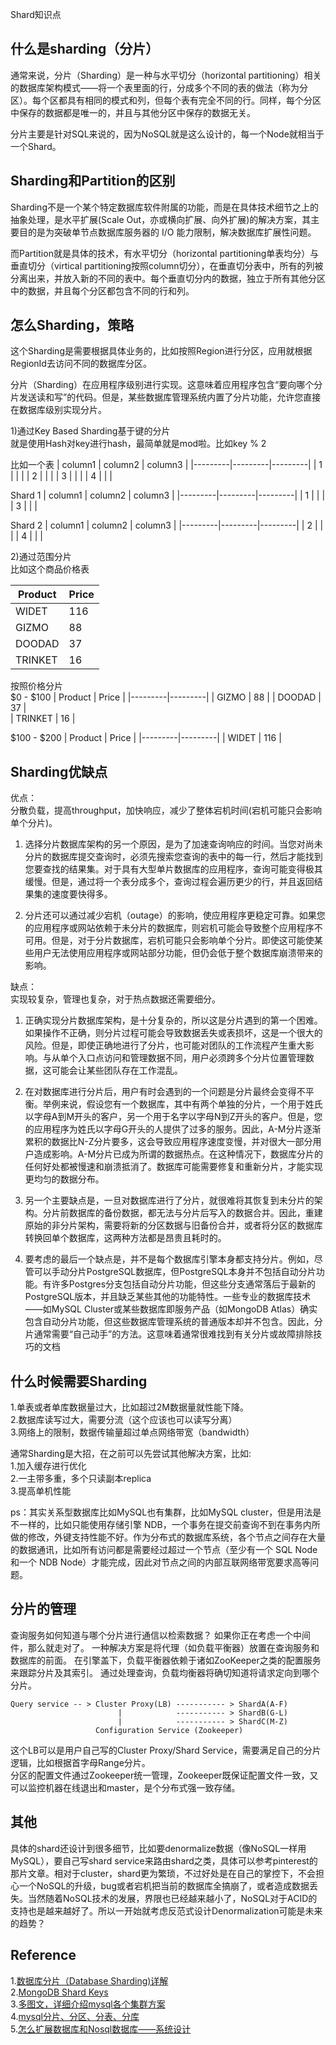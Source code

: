 Shard知识点

## 什么是sharding（分片）
通常来说，分片（Sharding）是一种与水平切分（horizontal partitioning）相关的数据库架构模式——将一个表里面的行，分成多个不同的表的做法（称为分区）。每个区都具有相同的模式和列，但每个表有完全不同的行。同样，每个分区中保存的数据都是唯一的，并且与其他分区中保存的数据无关。

分片主要是针对SQL来说的，因为NoSQL就是这么设计的，每一个Node就相当于一个Shard。

## Sharding和Partition的区别
Sharding不是一个某个特定数据库软件附属的功能，而是在具体技术细节之上的抽象处理，是水平扩展(Scale Out，亦或横向扩展、向外扩展)的解决方案，其主要目的是为突破单节点数据库服务器的 I/O 能力限制，解决数据库扩展性问题。

而Partition就是具体的技术，有水平切分（horizontal partitioning单表均分）与垂直切分（virtical partitioning按照column切分），在垂直切分表中，所有的列被分离出来，并放入新的不同的表中。每个垂直切分内的数据，独立于所有其他分区中的数据，并且每个分区都包含不同的行和列。

## 怎么Sharding，策略
这个Sharding是需要根据具体业务的，比如按照Region进行分区，应用就根据RegionId去访问不同的数据库分区。

分片（Sharding）在应用程序级别进行实现。这意味着应用程序包含“要向哪个分片发送读和写”的代码。但是，某些数据库管理系统内置了分片功能，允许您直接在数据库级别实现分片。

1)通过Key Based Sharding基于键的分片  
就是使用Hash对key进行hash，最简单就是mod啦。比如key % 2

比如一个表
| column1 | column2 | column3 |
|---------|---------|---------|
| 1       |         |         |
| 2       |         |         |
| 3       |         |         |
| 4       |         |         |

Shard 1
| column1 | column2 | column3 |
|---------|---------|---------|
| 1       |         |         |
| 3       |         |         |

Shard 2
| column1 | column2 | column3 |
|---------|---------|---------|
| 2       |         |         |
| 4       |         |         |

2)通过范围分片  
比如这个商品价格表

| Product | Price | 
|---------|---------|
| WIDET   |   116   | 
| GIZMO   |   88    | 
| DOODAD  |   37    |  
| TRINKET |   16    |  

按照价格分片  
$0 - $100
| Product | Price | 
|---------|---------|
| GIZMO   |   88    | 
| DOODAD  |   37    |  
| TRINKET |   16    | 

$100 - $200
| Product | Price | 
|---------|---------|
| WIDET   |   116   | 


## Sharding优缺点
优点：  
分散负载，提高throughput，加快响应，减少了整体宕机时间(宕机可能只会影响单个分片)。

1) 选择分片数据库架构的另一个原因，是为了加速查询响应的时间。当您对尚未分片的数据库提交查询时，必须先搜索您查询的表中的每一行，然后才能找到您要查找的结果集。对于具有大型单片数据库的应用程序，查询可能变得极其缓慢。但是，通过将一个表分成多个，查询过程会遍历更少的行，并且返回结果集的速度要快得多。

2) 分片还可以通过减少宕机（outage）的影响，使应用程序更稳定可靠。如果您的应用程序或网站依赖于未分片的数据库，则宕机可能会导致整个应用程序不可用。但是，对于分片数据库，宕机可能只会影响单个分片。即使这可能使某些用户无法使用应用程序或网站部分功能，但仍会低于整个数据库崩溃带来的影响。

缺点：  
实现较复杂，管理也复杂，对于热点数据还需要细分。

1) 正确实现分片数据库架构，是十分复杂的，所以这是分片遇到的第一个困难。如果操作不正确，则分片过程可能会导致数据丢失或表损坏，这是一个很大的风险。但是，即使正确地进行了分片，也可能对团队的工作流程产生重大影响。与从单个入口点访问和管理数据不同，用户必须跨多个分片位置管理数据，这可能会让某些团队存在工作混乱。

2) 在对数据库进行分片后，用户有时会遇到的一个问题是分片最终会变得不平衡。举例来说，假设您有一个数据库，其中有两个单独的分片，一个用于姓氏以字母A到M开头的客户，另一个用于名字以字母N到Z开头的客户。但是，您的应用程序为姓氏以字母G开头的人提供了过多的服务。因此，A-M分片逐渐累积的数据比N-Z分片要多，这会导致应用程序速度变慢，并对很大一部分用户造成影响。A-M分片已成为所谓的数据热点。在这种情况下，数据库分片的任何好处都被慢速和崩溃抵消了。数据库可能需要修复和重新分片，才能实现更均匀的数据分布。

3) 另一个主要缺点是，一旦对数据库进行了分片，就很难将其恢复到未分片的架构。分片前数据库的备份数据，都无法与分片后写入的数据合并。因此，重建原始的非分片架构，需要将新的分区数据与旧备份合并，或者将分区的数据库转换回单个数据库，这两种方法都是昂贵且耗时的。

4) 要考虑的最后一个缺点是，并不是每个数据库引擎本身都支持分片。例如，尽管可以手动分片PostgreSQL数据库，但PostgreSQL本身并不包括自动分片功能。有许多Postgres分支包括自动分片功能，但这些分支通常落后于最新的PostgreSQL版本，并且缺乏某些其他的功能特性。一些专业的数据库技术——如MySQL Cluster或某些数据库即服务产品（如MongoDB Atlas）确实包含自动分片功能，但这些数据库管理系统的普通版本却并不包含。因此，分片通常需要“自己动手”的方法。这意味着通常很难找到有关分片或故障排除技巧的文档

## 什么时候需要Sharding  
1.单表或者单库数据量过大，比如超过2M数据量就性能下降。  
2.数据库读写过大，需要分流（这个应该也可以读写分离）  
3.网络上的限制，数据传输量超过单点网络带宽（bandwidth）  

通常Sharding是大招，在之前可以先尝试其他解决方案，比如:  
1.加入缓存进行优化  
2.一主带多重，多个只读副本replica  
3.提高单机性能  

ps：其实关系型数据库比如MySQL也有集群，比如MySQL cluster，但是用法是不一样的，比如只能使用存储引擎 NDB，一个事务在提交前查询不到在事务内所做的修改，外键支持性能不好。作为分布式的数据库系统，各个节点之间存在大量的数据通讯，比如所有访问都是需要经过超过一个节点（至少有一个 SQL Node和一个 NDB Node）才能完成，因此对节点之间的内部互联网络带宽要求高等问题。

## 分片的管理
查询服务如何知道与哪个分片进行通信以检索数据？ 如果你正在考虑一个中间件，那么就走对了。 一种解决方案是将代理（如负载平衡器）放置在查询服务和数据库的前面。 在引擎盖下，负载平衡器依赖于诸如ZooKeeper之类的配置服务来跟踪分片及其索引。 通过处理查询，负载均衡器将确切知道将请求定向到哪个分片。
```
Query service -- > Cluster Proxy(LB) ----------- > ShardA(A-F)
                        |            ----------- > ShardB(G-L)
                        |            ----------- > ShardC(M-Z)
                   Configuration Service (Zookeeper)     
```
这个LB可以是用户自己写的Cluster Proxy/Shard Service，需要满足自己的分片逻辑，比如根据首字母Range分片。  
分区的配置文件通过Zookeeper统一管理，Zookeeper既保证配置文件一致，又可以监控机器在线退出和master，是个分布式强一致存储。

## 其他
具体的shard还设计到很多细节，比如要denormalize数据（像NoSQL一样用MySQL），要自己写shard service来路由shard之类，具体可以参考pinterest的那片文章。相对于cluster，shard更为繁琐，不过好处是在自己的掌控下，不会担心一个NoSQL的升级，bug或者宕机把当前的数据库全搞崩了，或者造成数据丢失。当然随着NoSQL技术的发展，界限也已经越来越小了，NoSQL对于ACID的支持也是越来越好了。所以一开始就考虑反范式设计Denormalization可能是未来的趋势？

## Reference
1.[数据库分片（Database Sharding)详解](https://zhuanlan.zhihu.com/p/57185574)  
2.[MongoDB Shard Keys](https://docs.mongodb.com/manual/core/sharding-shard-key/#sharding-shard-key-selection)  
3.[多图文，详细介绍mysql各个集群方案](https://blog.csdn.net/weixin_43750212/article/details/104778156)  
4.[mysql分片、分区、分表、分库](https://blog.51cto.com/net881004/2109383)  
5.[怎么扩展数据库和Nosql数据库——系统设计](https://zhuanlan.zhihu.com/p/139214419)




